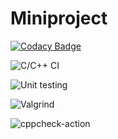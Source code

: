 # Miniproject

[![Codacy Badge](https://api.codacy.com/project/badge/Grade/72aee5500a2d4f11a576cf8619045589)](https://app.codacy.com/gh/99002622/Mini-Project?utm_source=github.com&utm_medium=referral&utm_content=99002622/Mini-Project&utm_campaign=Badge_Grade)

![C/C++ CI](https://github.com/99002622/Mini-Project/workflows/C/C++%20CI/badge.svg)


![Unit testing](https://github.com/99002622/Mini-Project/workflows/Unit%20testing/badge.svg)


![Valgrind](https://github.com/99002622/Mini-Project/workflows/Valgrind/badge.svg)

![cppcheck-action](https://github.com/99002622/Mini-Project/workflows/cppcheck-action/badge.svg)
